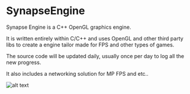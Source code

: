 # SynapseEngine
Synapse Engine is a C++ OpenGL graphics engine.

It is written entirely within C/C++ and uses OpenGL and other third party libs to create a engine tailor made for FPS and other types of games.

The source code will be updated daily, usually once per day to log all the new progress.

It also includes a networking solution for MP FPS and etc..

![alt text](https://i.imgur.com/dFDE33n.png)
